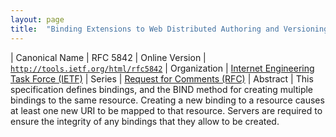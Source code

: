 ```yaml
---
layout: page
title:  "Binding Extensions to Web Distributed Authoring and Versioning (WebDAV)"
---
```


| Canonical Name | RFC 5842
| Online Version | [`http://tools.ietf.org/html/rfc5842`](http://tools.ietf.org/html/rfc5842)
| Organization | [Internet Engineering Task Force (IETF)](..)
| Series | [Request for Comments (RFC)](..)
| Abstract | This specification defines bindings, and the BIND method for creating multiple bindings to the same resource. Creating a new binding to a resource causes at least one new URI to be mapped to that resource. Servers are required to ensure the integrity of any bindings that they allow to be created.